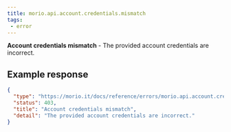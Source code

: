 ```yaml
---
title: morio.api.account.credentials.mismatch
tags:
 - error
---
```



<!-- MORIO_AUTO_GENERATED_CONTENT_STARTS - Manual changes made below will be overwritten -->
__Account credentials mismatch__ - The provided account credentials are incorrect.
<!-- MORIO_AUTO_GENERATED_CONTENT_ENDS - Manual changes made above will be overwritten -->


<!-- MORIO_AUTO_GENERATED_CONTENT_STARTS - Manual changes made below will be overwritten -->
## Example response

```json
{
  "type": "https://morio.it/docs/reference/errors/morio.api.account.credentials.mismatch",
  "status": 403,
  "title": "Account credentials mismatch",
  "detail": "The provided account credentials are incorrect."
}
```
<!-- MORIO_AUTO_GENERATED_CONTENT_ENDS - Manual changes made above will be overwritten -->
